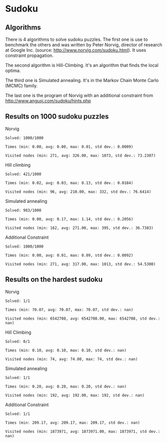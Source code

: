 # Sudoku

## Algorithms
There is 4 algorithms to solve sudoku puzzles.
The first one is use to benchmark the others and was written by Peter Norvig, director of research at Google Inc. (source: http://www.norvig.com/sudoku.html). It uses constraint propagation.

The second algorithm is Hill-Climbing. It's an algorithm that finds the local optima.

The third one is Simulated annealing. It's in the Markov Chain Monte Carlo (MCMC) family.

The last one is the program of Norvig with an additional constraint from http://www.angusj.com/sudoku/hints.php

## Results on 1000 sudoku puzzles


Norvig 
  
    Solved: 1000/1000 
  
    Times (min: 0.00, avg: 0.00, max: 0.01, std dev.: 0.0009) 
  
    Visited nodes (min: 271, avg: 326.00, max: 1073, std dev.: 73.2307)




Hill climbing 
  
    Solved: 421/1000 
  
    Times (min: 0.02, avg: 0.03, max: 0.13, std dev.: 0.0184) 
  
    Visited nodes (min: 96, avg: 210.00, max: 332, std dev.: 76.6414)




Simulated annealing 
  
    Solved: 983/1000 
  
    Times (min: 0.00, avg: 0.17, max: 1.14, std dev.: 0.2056) 
  
    Visited nodes (min: 162, avg: 271.00, max: 395, std dev.: 36.7383)




Additional Constraint 
  
    Solved: 1000/1000 
  
    Times (min: 0.00, avg: 0.01, max: 0.09, std dev.: 0.0092) 
  
    Visited nodes (min: 271, avg: 317.00, max: 1013, std dev.: 54.5300)


## Results on the hardest sudoku


Norvig 
 
    Solved: 1/1 
 
    Times (min: 70.07, avg: 70.07, max: 70.07, std dev.: nan) 
 
    Visited nodes (min: 6542708, avg: 6542708.00, max: 6542708, std dev.: nan)
 



Hill Climbing 
 
    Solved: 0/1 
 
    Times (min: 0.10, avg: 0.10, max: 0.10, std dev.: nan) 
 
    Visited nodes (min: 74, avg: 74.00, max: 74, std dev.: nan)




Simulated annealing
 
    Solved: 1/1 
 
    Times (min: 0.20, avg: 0.20, max: 0.20, std dev.: nan) 
 
    Visited nodes (min: 192, avg: 192.00, max: 192, std dev.: nan)



 
Additional Constraint 
 
    Solved: 1/1 
 
    Times (min: 209.17, avg: 209.17, max: 209.17, std dev.: nan) 

    Visited nodes (min: 1873971, avg: 1873971.00, max: 1873971, std dev.: nan)

